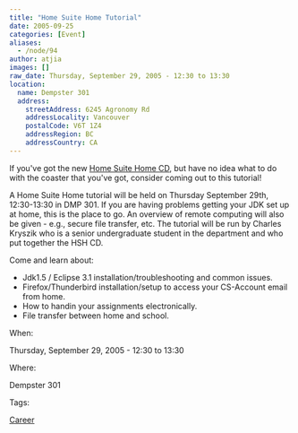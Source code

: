 ```yaml
---
title: "Home Suite Home Tutorial"
date: 2005-09-25
categories: [Event]
aliases:
  - /node/94
author: atjia
images: []
raw_date: Thursday, September 29, 2005 - 12:30 to 13:30
location:
  name: Dempster 301
  address:
    streetAddress: 6245 Agronomy Rd
    addressLocality: Vancouver
    postalCode: V6T 1Z4
    addressRegion: BC
    addressCountry: CA
---
```


If you've got the new [Home Suite Home CD](http://www.cs.ubc.ca/local/computing/software/hsh/), but have no idea what to do with the coaster that you've got, consider coming out to this tutorial!

A Home Suite Home tutorial will be held on Thursday September 29th, 12:30-13:30 in DMP 301. If you are having problems getting your JDK set up at home, this is the place to go. An overview of remote computing will also be given - e.g., secure file transfer, etc. The tutorial will be run by Charles Kryszik who is a senior undergraduate student in the department and who put together the HSH CD.

Come and learn about:

*   Jdk1.5 / Eclipse 3.1 installation/troubleshooting and common issues.
*   Firefox/Thunderbird installation/setup to access your CS-Account email from home.
*   How to handin your assignments electronically.
*   File transfer between home and school.

When: 

Thursday, September 29, 2005 - 12:30 to 13:30

Where: 

Dempster 301

Tags: 

[Career](/career)
